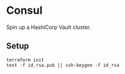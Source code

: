 # Consul

Spin up a HashiCorp Vault cluster.

## Setup

```shell
terraform init
test -f id_rsa.pub || ssh-keygen -f id_rsa
```
